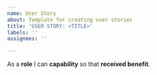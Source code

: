 ```yaml
---
name: User Story
about: Template for creating user stories
title: 'USER STORY: <TITLE>'
labels: ''
assignees: ''

---
```


As a **role** I can **capability** so that **received benefit**.
